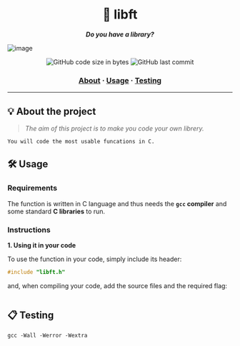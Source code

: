 <h1 align="center">
	📖 libft
</h1>

<p align="center">
	<b><i>Do you have a library?</i></b><br>
</p>

![image](https://github.com/Kevinwmiguel/42_Lisbon_CommonCore/assets/59360014/546d47c3-0f82-4340-b61c-efb3756594a4)

<p align="center">
	<img alt="GitHub code size in bytes" src="https://img.shields.io/github/languages/code-size/Kevinwmiguel/42_Lisbon_CommonCore
/libft?color=lightblue" />
	<img alt="GitHub last commit" src="https://img.shields.io/github/last-commit/Kevinwmiguel/libft?color=green" />
</p>

<h3 align="center">
	<a href="#%EF%B8%8F-about">About</a>
	<span> · </span>
	<a href="#%EF%B8%8F-usage">Usage</a>
	<span> · </span>
	<a href="#-testing">Testing</a>
</h3>

---

## 💡 About the project

> _The aim of this project is to make you code your own librery._

	You will code the most usable funcations in C.

## 🛠️ Usage

### Requirements

The function is written in C language and thus needs the **`gcc` compiler** and some standard **C libraries** to run.

### Instructions

**1. Using it in your code**

To use the function in your code, simply include its header:

```C
#include "libft.h"
```

and, when compiling your code, add the source files and the required flag:

```
```

## 📋 Testing


```shell
gcc -Wall -Werror -Wextra 
```
